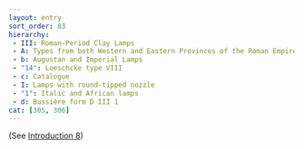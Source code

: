 ```yaml
---
layout: entry
sort_order: 83
hierarchy:
 - III: Roman-Period Clay Lamps
 - A: Types from both Western and Eastern Provinces of the Roman Empire
 - b: Augustan and Imperial Lamps
 - "14": Loeschcke type VIII
 - c: Catalogue
 - I: Lamps with round-tipped nozzle
 - "1": Italic and African lamps
 - d: Bussière form D III 1
cat: [305, 306]
---
```


(See [Introduction 8](Introduction-8))
